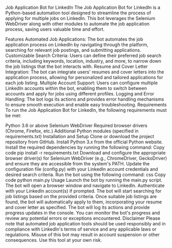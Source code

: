 Job Application Bot for LinkedIn
The Job Application Bot for LinkedIn is a Python-based automation tool designed to streamline the process of applying for multiple jobs on LinkedIn. This bot leverages the Selenium WebDriver along with other modules to automate the job application process, saving users valuable time and effort.

Features
Automated Job Applications: The bot automates the job application process on LinkedIn by navigating through the platform, searching for relevant job postings, and submitting applications.
Customizable Search Criteria: Users can define their preferred job search criteria, including keywords, location, industry, and more, to narrow down the job listings that the bot interacts with.
Resume and Cover Letter Integration: The bot can integrate users' resumes and cover letters into the application process, allowing for personalized and tailored applications for each job listing.
Multiple Account Support: Users can configure multiple LinkedIn accounts within the bot, enabling them to switch between accounts and apply for jobs using different profiles.
Logging and Error Handling: The bot logs its actions and provides error handling mechanisms to ensure smooth execution and enable easy troubleshooting.
Requirements
To run the Job Application Bot for LinkedIn, the following requirements must be met:

Python 3.6 or above
Selenium WebDriver
Required browser drivers (Chrome, Firefox, etc.)
Additional Python modules (specified in requirements.txt)
Installation and Setup
Clone or download the project repository from GitHub.
Install Python 3.x from the official Python website.
Install the required dependencies by running the following command:
Copy code
pip install -r requirements.txt
Download and configure the appropriate browser driver(s) for Selenium WebDriver (e.g., ChromeDriver, GeckoDriver) and ensure they are accessible from the system's PATH.
Update the configuration file (config.py) with your LinkedIn account credentials and desired search criteria.
Run the bot using the following command:
css
Copy code
python main.py
Usage
Launch the bot by running the main.py script.
The bot will open a browser window and navigate to LinkedIn.
Authenticate with your LinkedIn account(s) if prompted.
The bot will start searching for job listings based on the provided criteria.
Once suitable job listings are found, the bot will automatically apply to them, incorporating your resume and cover letter as specified.
The bot will log its actions and provide progress updates in the console.
You can monitor the bot's progress and review any potential errors or exceptions encountered.
Disclaimer
Please note that automated job application tools should be used responsibly and in compliance with LinkedIn's terms of service and any applicable laws or regulations. Misuse of this bot may result in account suspension or other consequences. Use this tool at your own risk.
